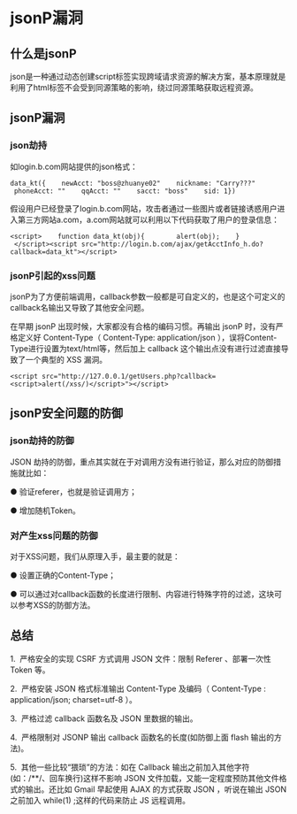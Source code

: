 # jsonP漏洞

## 什么是jsonP

json是一种通过动态创建script标签实现跨域请求资源的解决方案，基本原理就是利用了html标签不会受到同源策略的影响，绕过同源策略获取远程资源。

## jsonP漏洞

### json劫持

如login.b.com网站提供的json格式：

```
data_kt({    newAcct: "boss@zhuanye02"    nickname: "Carry???"    phoneAcct: ""    qqAcct: ""    sacct: "boss"    sid: 1})
```

假设用户已经登录了login.b.com网站，攻击者通过一些图片或者链接诱惑用户进入第三方网站a.com，a.com网站就可以利用以下代码获取了用户的登录信息：

```
<script>    function data_kt(obj){        alert(obj);    }    </script><script src="http://login.b.com/ajax/getAcctInfo_h.do?callback=data_kt"></script>
```

### jsonP引起的xss问题

jsonP为了方便前端调用，callback参数一般都是可自定义的，也是这个可定义的callback名输出又导致了其他安全问题。

在早期 jsonP 出现时候，大家都没有合格的编码习惯。再输出 jsonP 时，没有严格定义好 Content-Type（ Content-Type: application/json ），误将Content-Type进行设置为text/html等，然后加上 callback 这个输出点没有进行过滤直接导致了一个典型的 XSS 漏洞。

```
<script src="http://127.0.0.1/getUsers.php?callback=<script>alert(/xss/)</script>"></script>
```

## jsonP安全问题的防御

### json劫持的防御

JSON 劫持的防御，重点其实就在于对调用方没有进行验证，那么对应的防御措施就比如：

● 验证referer，也就是验证调用方；

● 增加随机Token。

### 对产生xss问题的防御

对于XSS问题，我们从原理入手，最主要的就是：

● 设置正确的Content-Type；

● 可以通过对callback函数的长度进行限制、内容进行特殊字符的过滤，这块可以参考XSS的防御方法。

## 总结

1.  严格安全的实现 CSRF 方式调用 JSON 文件：限制 Referer 、部署一次性 Token 等。

2.  严格安装 JSON 格式标准输出 Content-Type 及编码（ Content-Type : application/json; charset=utf-8 ）。

3.  严格过滤 callback 函数名及 JSON 里数据的输出。

4.  严格限制对 JSONP 输出 callback 函数名的长度(如防御上面 flash 输出的方法)。

5.  其他一些比较“猥琐”的方法：如在 Callback 输出之前加入其他字符(如：/**/、回车换行)这样不影响 JSON 文件加载，又能一定程度预防其他文件格式的输出。还比如 Gmail 早起使用 AJAX 的方式获取 JSON ，听说在输出 JSON 之前加入 while(1) ;这样的代码来防止 JS 远程调用。